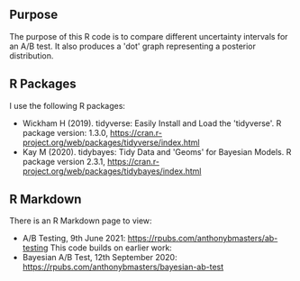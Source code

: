 ## Purpose
The purpose of this R code is to compare different uncertainty intervals for an A/B test.
It also produces a 'dot' graph representing a posterior distribution.

## R Packages
I use the following R packages:
- Wickham H (2019). tidyverse: Easily Install and Load the 'tidyverse'. R package version: 1.3.0, https://cran.r-project.org/web/packages/tidyverse/index.html
- Kay M (2020). tidybayes: Tidy Data and 'Geoms' for Bayesian Models. R package version 2.3.1, https://cran.r-project.org/web/packages/tidybayes/index.html

## R Markdown
There is an R Markdown page to view:
- A/B Testing, 9th June 2021: https://rpubs.com/anthonybmasters/ab-testing
This code builds on earlier work:
- Bayesian A/B Test, 12th September 2020: https://rpubs.com/anthonybmasters/bayesian-ab-test
